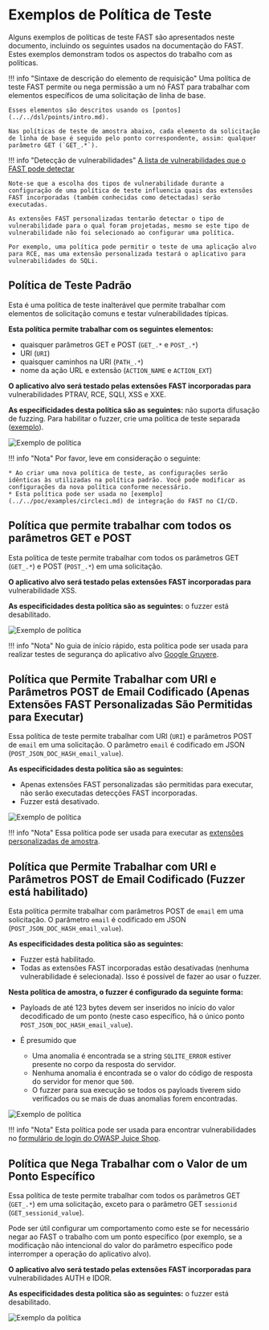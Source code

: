 # Exemplos de Política de Teste

Alguns exemplos de políticas de teste FAST são apresentados neste documento, incluindo os seguintes usados ​​na documentação do FAST. Estes exemplos demonstram todos os aspectos do trabalho com as políticas.

!!! info "Sintaxe de descrição do elemento de requisição"
    Uma política de teste FAST permite ou nega permissão a um nó FAST para trabalhar com elementos específicos de uma solicitação de linha de base.

    Esses elementos são descritos usando os [pontos](../../dsl/points/intro.md).

    Nas políticas de teste de amostra abaixo, cada elemento da solicitação de linha de base é seguido pelo ponto correspondente, assim: qualquer parâmetro GET (`GET_.*`).

!!! info "Detecção de vulnerabilidades"
    [A lista de vulnerabilidades que o FAST pode detectar](../../vuln-list.md)

    Note-se que a escolha dos tipos de vulnerabilidade durante a configuração de uma política de teste influencia quais das extensões FAST incorporadas (também conhecidas como detectadas) serão executadas.

    As extensões FAST personalizadas tentarão detectar o tipo de vulnerabilidade para o qual foram projetadas, mesmo se este tipo de vulnerabilidade não foi selecionado ao configurar uma política.

    Por exemplo, uma política pode permitir o teste de uma aplicação alvo para RCE, mas uma extensão personalizada testará o aplicativo para vulnerabilidades do SQLi.

## Política de Teste Padrão

Esta é uma política de teste inalterável que permite trabalhar com elementos de solicitação comuns e testar vulnerabilidades típicas.

**Esta política permite trabalhar com os seguintes elementos:**

* quaisquer parâmetros GET e POST (`GET_.*` e `POST_.*`)
* URI (`URI`)
* quaisquer caminhos na URI (`PATH_.*`)
* nome da ação URL e extensão (`ACTION_NAME` e `ACTION_EXT`)

**O aplicativo alvo será testado pelas extensões FAST incorporadas para** vulnerabilidades PTRAV, RCE, SQLI, XSS e XXE.

**As especificidades desta política são as seguintes:** não suporta difusação de fuzzing. Para habilitar o fuzzer, crie uma política de teste separada ([exemplo](#policy-that-allows-working-with-uri-and-encoded-email-post-parameters-fuzzer-is-enabled)).

![Exemplo de política](../../../images/fast/operations/en/test-policy/examples/default-policy-example.png)

!!! info "Nota"
    Por favor, leve em consideração o seguinte:

    * Ao criar uma nova política de teste, as configurações serão idênticas às utilizadas na política padrão. Você pode modificar as configurações da nova política conforme necessário.
    * Esta política pode ser usada no [exemplo](../../poc/examples/circleci.md) de integração do FAST no CI/CD.

## Política que permite trabalhar com todos os parâmetros GET e POST

Esta política de teste permite trabalhar com todos os parâmetros GET (`GET_.*`) e POST (`POST_.*`) em uma solicitação.

**O aplicativo alvo será testado pelas extensões FAST incorporadas para** vulnerabilidade XSS.

**As especificidades desta política são as seguintes:** o fuzzer está desabilitado.

![Exemplo de política](../../../images/fast/operations/en/test-policy/examples/get-post-policy-example.png)

!!! info "Nota"
    No guia de início rápido, esta política pode ser usada para realizar testes de segurança do aplicativo alvo [Google Gruyere](../../qsg/test-run.md).

## Política que Permite Trabalhar com URI e Parâmetros POST de Email Codificado (Apenas Extensões FAST Personalizadas São Permitidas para Executar)

Essa política de teste permite trabalhar com URI (`URI`) e parâmetros POST de `email` em uma solicitação. O parâmetro `email` é codificado em JSON (`POST_JSON_DOC_HASH_email_value`).

**As especificidades desta política são as seguintes:**

* Apenas extensões FAST personalizadas são permitidas para executar, não serão executadas detecções FAST incorporadas.
* Fuzzer está desativado.

![Exemplo de política](../../../images/fast/operations/en/test-policy/examples/custom-dsl-example.png)

!!! info "Nota"
    Essa política pode ser usada para executar as [extensões personalizadas de amostra](../../dsl/using-extension.md).

## Política que Permite Trabalhar com URI e Parâmetros POST de Email Codificado (Fuzzer está habilitado)

Esta política permite trabalhar com parâmetros POST de `email` em uma solicitação. O parâmetro `email` é codificado em JSON (`POST_JSON_DOC_HASH_email_value`).

**As especificidades desta política são as seguintes:**

* Fuzzer está habilitado.
* Todas as extensões FAST incorporadas estão desativadas (nenhuma vulnerabilidade é selecionada). Isso é possível de fazer ao usar o fuzzer.

**Nesta política de amostra, o fuzzer é configurado da seguinte forma:**

* Payloads de até 123 bytes devem ser inseridos no início do valor decodificado de um ponto (neste caso específico, há o único ponto `POST_JSON_DOC_HASH_email_value`).
* É presumido que

    * Uma anomalia é encontrada se a string `SQLITE_ERROR` estiver presente no corpo da resposta do servidor.
    * Nenhuma anomalia é encontrada se o valor do código de resposta do servidor for menor que `500`.
    * O fuzzer para sua execução se todos os payloads tiverem sido verificados ou se mais de duas anomalias forem encontradas.

![Exemplo de política](../../../images/fast/operations/en/test-policy/examples/enabled-fuzzer-example.png)

!!! info "Nota"
    Esta política pode ser usada para encontrar vulnerabilidades no [formulário de login do OWASP Juice Shop](../../dsl/extensions-examples/overview.md).

## Política que Nega Trabalhar com o Valor de um Ponto Específico

Essa política de teste permite trabalhar com todos os parâmetros GET (`GET_.*`) em uma solicitação, exceto para o parâmetro GET `sessionid` (`GET_sessionid_value`).

Pode ser útil configurar um comportamento como este se for necessário negar ao FAST o trabalho com um ponto específico (por exemplo, se a modificação não intencional do valor do parâmetro específico pode interromper a operação do aplicativo alvo).

**O aplicativo alvo será testado pelas extensões FAST incorporadas para** vulnerabilidades AUTH e IDOR.

**As especificidades desta política são as seguintes:** o fuzzer está desabilitado.

![Exemplo da política](../../../images/fast/operations/en/test-policy/examples/sessionid-example.png)
